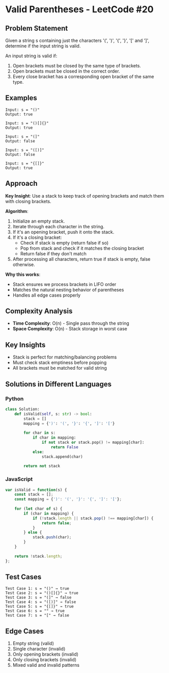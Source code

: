 # Valid Parentheses - LeetCode #20

## Problem Statement
Given a string s containing just the characters '(', ')', '{', '}', '[' and ']', determine if the input string is valid.

An input string is valid if:
1. Open brackets must be closed by the same type of brackets.
2. Open brackets must be closed in the correct order.
3. Every close bracket has a corresponding open bracket of the same type.

## Examples
```
Input: s = "()"
Output: true

Input: s = "()[]{}"
Output: true

Input: s = "(]"
Output: false

Input: s = "([)]"
Output: false

Input: s = "{[]}"
Output: true
```

## Approach
**Key Insight**: Use a stack to keep track of opening brackets and match them with closing brackets.

**Algorithm**:
1. Initialize an empty stack.
2. Iterate through each character in the string.
3. If it's an opening bracket, push it onto the stack.
4. If it's a closing bracket:
   - Check if stack is empty (return false if so)
   - Pop from stack and check if it matches the closing bracket
   - Return false if they don't match
5. After processing all characters, return true if stack is empty, false otherwise.

**Why this works**:
- Stack ensures we process brackets in LIFO order
- Matches the natural nesting behavior of parentheses
- Handles all edge cases properly

## Complexity Analysis
- **Time Complexity**: O(n) - Single pass through the string
- **Space Complexity**: O(n) - Stack storage in worst case

## Key Insights
- Stack is perfect for matching/balancing problems
- Must check stack emptiness before popping
- All brackets must be matched for valid string

## Solutions in Different Languages

### Python
```python
class Solution:
    def isValid(self, s: str) -> bool:
        stack = []
        mapping = {')': '(', '}': '{', ']': '['}
        
        for char in s:
            if char in mapping:
                if not stack or stack.pop() != mapping[char]:
                    return False
            else:
                stack.append(char)
        
        return not stack
```

### JavaScript
```javascript
var isValid = function(s) {
    const stack = [];
    const mapping = {')': '(', '}': '{', ']': '['};
    
    for (let char of s) {
        if (char in mapping) {
            if (!stack.length || stack.pop() !== mapping[char]) {
                return false;
            }
        } else {
            stack.push(char);
        }
    }
    
    return !stack.length;
};
```

## Test Cases
```
Test Case 1: s = "()" → true
Test Case 2: s = "()[]{}" → true
Test Case 3: s = "(]" → false
Test Case 4: s = "([)]" → false
Test Case 5: s = "{[]}" → true
Test Case 6: s = "" → true
Test Case 7: s = "[" → false
```

## Edge Cases
1. Empty string (valid)
2. Single character (invalid)
3. Only opening brackets (invalid)
4. Only closing brackets (invalid)
5. Mixed valid and invalid patterns